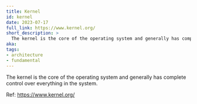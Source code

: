 ```yaml
---
title: Kernel
id: kernel
date: 2023-07-17
full_link: https://www.kernel.org/
short_description: >
  The kernel is the core of the operating system and generally has complete control over everything in the system.
aka:
tags:
- architecture
- fundamental
---
```

The kernel is the core of the operating system and generally has complete control over everything in the system.
<!--more-->
Ref: https://www.kernel.org/